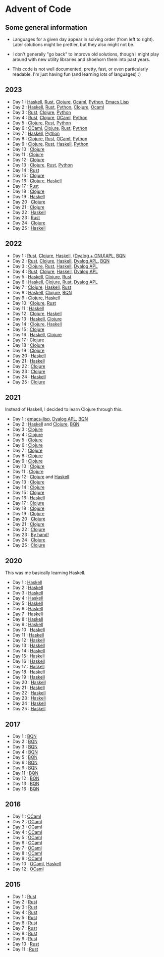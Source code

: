 # Advent of Code

## Some general information

- Languages for a given day appear in solving order (from left to right).
  Later solutions might be prettier, but they also might not be.

- I don't generally "go back" to improve old solutions,
  though I might play around with new utility libraries and shoehorn them into past years.

- This code is not well documented, pretty, fast, or even particularly readable.
  I'm just having fun (and learning lots of languages) :)

## 2023

  - Day 1  : [Haskell][2023:day01:haskell], [Rust][2023:day01:rust], [Clojure][2023:day01:clojure], [Ocaml][2023:day01:ocaml], [Python][2023:day01:python], [Emacs Lisp][2023:day01:elisp]
  - Day 2  : [Haskell][2023:day02:haskell], [Rust][2023:day02:rust], [Python][2023:day02:python], [Clojure][2023:day02:clojure], [Ocaml][2023:day02:ocaml]
  - Day 3  : [Rust][2023:day03:rust], [Clojure][2023:day03:clojure], [Python][2023:day03:python]
  - Day 4  : [Rust][2023:day04:rust], [Clojure][2023:day04:clojure], [OCaml][2023:day04:ocaml], [Python][2023:day04:python]
  - Day 5  : [Clojure][2023:day05:clojure], [Rust][2023:day05:rust], [Python][2023:day05:python]
  - Day 6  : [OCaml][2023:day06:ocaml], [Clojure][2023:day06:clojure], [Rust][2023:day06:rust], [Python][2023:day06:python]
  - Day 7  : [Haskell][2023:day07:haskell], [Python][2023:day07:python]
  - Day 8  : [Clojure][2023:day08:clojure], [Rust][2023:day08:rust], [OCaml][2023:day08:ocaml], [Python][2023:day08:python]
  - Day 9  : [Clojure][2023:day09:clojure], [Rust][2023:day09:rust], [Haskell][2023:day09:haskell], [Python][2023:day09:python]
  - Day 10 : [Clojure][2023:day10:clojure]
  - Day 11 : [Clojure][2023:day11:clojure]
  - Day 12 : [Clojure][2023:day12:clojure]
  - Day 13 : [Clojure][2023:day13:clojure], [Rust][2023:day13:rust], [Python][2023:day13:python]
  - Day 14 : [Rust][2023:day14:rust]
  - Day 15 : [Clojure][2023:day15:clojure]
  - Day 16 : [Clojure][2023:day16:clojure], [Haskell][2023:day16:haskell]
  - Day 17 : [Rust][2023:day17:rust]
  - Day 18 : [Clojure][2023:day18:clojure]
  - Day 19 : [Haskell][2023:day19:haskell]
  - Day 20 : [Clojure][2023:day20:clojure]
  - Day 21 : [Clojure][2023:day21:clojure]
  - Day 22 : [Haskell][2023:day22:haskell]
  - Day 23 : [Rust][2023:day23:rust]
  - Day 24 : [Clojure][2023:day24:clojure]
  - Day 25 : [Haskell][2023:day25:haskell]

[2023:day01:haskell]: ./aoc2023/haskell-solutions/src/Day01.hs
[2023:day01:rust]: ./aoc2023/rust-solutions/src/day01.rs
[2023:day01:clojure]: ./aoc2023/clojure-solutions/src/clojure_solutions/day01.clj
[2023:day01:ocaml]: ./aoc2023/ocaml_solutions/lib/day01.ml
[2023:day01:python]: ./aoc2023/python-solutions/src/day01.py
[2023:day01:elisp]: ./aoc2023/elisp-solutions/day01.el
[2023:day02:haskell]: ./aoc2023/haskell-solutions/src/Day02.hs
[2023:day02:rust]: ./aoc2023/rust-solutions/src/day02.rs
[2023:day02:python]: ./aoc2023/python-solutions/src/day02.py
[2023:day02:clojure]: ./aoc2023/clojure-solutions/src/clojure_solutions/day02.clj
[2023:day02:ocaml]: ./aoc2023/ocaml_solutions/lib/day02.ml
[2023:day03:rust]: ./aoc2023/rust-solutions/src/day03.rs
[2023:day03:clojure]: ./aoc2023/clojure-solutions/src/clojure_solutions/day03.clj
[2023:day03:python]: ./aoc2023/python-solutions/src/day03.py
[2023:day04:rust]: ./aoc2023/rust-solutions/src/day04.rs
[2023:day04:clojure]: ./aoc2023/clojure-solutions/src/clojure_solutions/day04.clj
[2023:day04:ocaml]: ./aoc2023/ocaml_solutions/lib/day04.ml
[2023:day04:python]: ./aoc2023/python-solutions/src/day04.py
[2023:day05:clojure]: ./aoc2023/clojure-solutions/src/clojure_solutions/day05.clj
[2023:day05:rust]: ./aoc2023/rust-solutions/src/day05.rs
[2023:day05:python]: ./aoc2023/python-solutions/src/day05.py
[2023:day06:ocaml]: ./aoc2023/ocaml_solutions/lib/day06.ml
[2023:day06:clojure]: ./aoc2023/clojure-solutions/src/clojure_solutions/day06.clj
[2023:day06:rust]: ./aoc2023/rust-solutions/src/day06.rs
[2023:day06:python]: ./aoc2023/python-solutions/src/day06.py
[2023:day07:haskell]: ./aoc2023/haskell-solutions/src/Day07.hs
[2023:day07:python]: ./aoc2023/python-solutions/src/day07.py
[2023:day08:clojure]: ./aoc2023/clojure-solutions/src/clojure_solutions/day08.clj
[2023:day08:rust]: ./aoc2023/rust-solutions/src/day08.rs
[2023:day08:ocaml]: ./aoc2023/ocaml_solutions/lib/day08.ml
[2023:day08:python]: ./aoc2023/python-solutions/src/day08.py
[2023:day09:clojure]: ./aoc2023/clojure-solutions/src/clojure_solutions/day09.clj
[2023:day09:rust]: ./aoc2023/rust-solutions/src/day09.rs
[2023:day09:haskell]: ./aoc2023/haskell-solutions/src/Day09.hs
[2023:day09:python]: ./aoc2023/python-solutions/src/day09.py
[2023:day10:clojure]: ./aoc2023/clojure-solutions/src/clojure_solutions/day10.clj
[2023:day11:clojure]: ./aoc2023/clojure-solutions/src/clojure_solutions/day11.clj
[2023:day12:clojure]: ./aoc2023/clojure-solutions/src/clojure_solutions/day12.clj
[2023:day13:clojure]: ./aoc2023/clojure-solutions/src/clojure_solutions/day13.clj
[2023:day13:python]: ./aoc2023/python-solutions/src/day13.py
[2023:day13:rust]: ./aoc2023/rust-solutions/src/day13.rs
[2023:day14:rust]: ./aoc2023/rust-solutions/src/day14.rs
[2023:day15:clojure]: ./aoc2023/clojure-solutions/src/clojure_solutions/day15.clj
[2023:day16:clojure]: ./aoc2023/clojure-solutions/src/clojure_solutions/day16.clj
[2023:day16:haskell]: ./aoc2023/haskell-solutions/src/Day16.hs
[2023:day17:rust]: ./aoc2023/rust-solutions/src/day17.rs
[2023:day18:clojure]: ./aoc2023/clojure-solutions/src/clojure_solutions/day18.clj
[2023:day19:haskell]: ./aoc2023/haskell-solutions/src/Day19.hs
[2023:day20:clojure]: ./aoc2023/clojure-solutions/src/clojure_solutions/day20.clj
[2023:day21:clojure]: ./aoc2023/clojure-solutions/src/clojure_solutions/day21.clj
[2023:day22:haskell]: ./aoc2023/haskell-solutions/src/Day22.hs
[2023:day23:rust]: ./aoc2023/rust-solutions/src/day23.rs
[2023:day24:clojure]: ./aoc2023/clojure-solutions/src/clojure_solutions/day24.clj
[2023:day25:haskell]: ./aoc2023/haskell-solutions/src/Day25.hs

## 2022

  - Day 1  : [Rust][2022:day1:rust], [Clojure][2022:day1:clojure], [Haskell][2022:day1:haskell], [(Dyalog + GNU)APL][2022:day1:apl], [BQN][2022:day1:bqn]
  - Day 2  : [Rust][2022:day2:rust], [Clojure][2022:day2:clojure], [Haskell][2022:day2:haskell], [Dyalog APL][2022:day2:apl], [BQN][2022:day2:bqn]
  - Day 3  : [Clojure][2022:day3:clojure], [Rust][2022:day3:rust], [Haskell][2022:day3:haskell], [Dyalog APL][2022:day3:apl]
  - Day 4  : [Rust][2022:day4:rust], [Clojure][2022:day4:clojure], [Haskell][2022:day4:haskell], [Dyalog APL][2022:day4:apl]
  - Day 5  : [Haskell][2022:day5:haskell], [Clojure][2022:day5:clojure], [Rust][2022:day5:rust]
  - Day 6  : [Haskell][2022:day6:haskell], [Clojure][2022:day6:clojure], [Rust][2022:day6:rust], [Dyalog APL][2022:day6:apl]
  - Day 7  : [Clojure][2022:day7:clojure], [Haskell][2022:day7:haskell], [Rust][2022:day7:rust]
  - Day 8  : [Haskell][2022:day8:haskell], [Clojure][2022:day8:clojure], [BQN][2022:day8:bqn]
  - Day 9  : [Clojure][2022:day9:clojure], [Haskell][2022:day9:haskell]
  - Day 10 : [Clojure][2022:day10:clojure], [Rust][2022:day10:rust]
  - Day 11 : [Haskell][2022:day11:haskell]
  - Day 12 : [Clojure][2022:day12:clojure], [Haskell][2022:day12:haskell]
  - Day 13 : [Haskell][2022:day13:haskell], [Clojure][2022:day13:clojure]
  - Day 14 : [Clojure][2022:day14:clojure], [Haskell][2022:day14:haskell]
  - Day 15 : [Clojure][2022:day15:clojure]
  - Day 16 : [Haskell][2022:day16:haskell], [Clojure][2022:day16:clojure]
  - Day 17 : [Clojure][2022:day17:clojure]
  - Day 18 : [Clojure][2022:day18:clojure]
  - Day 19 : [Clojure][2022:day19:clojure]
  - Day 20 : [Haskell][2022:day20:haskell]
  - Day 21 : [Haskell][2022:day21:haskell]
  - Day 22 : [Clojure][2022:day22:clojure]
  - Day 23 : [Clojure][2022:day23:clojure]
  - Day 24 : [Haskell][2022:day24:haskell]
  - Day 25 : [Clojure][2022:day25:clojure]

[2022:day1:rust]: ./aoc2022/rust-solutions/src/day1.rs
[2022:day1:clojure]: ./aoc2022/clojure-solutions/src/clojure_solutions/day1.clj
[2022:day1:haskell]: ./aoc2022/haskell-solutions/src/Day1.hs
[2022:day1:apl]: ./aoc2022/apl-solutions/day01.apl
[2022:day1:bqn]: ./aoc2022/bqn-solutions/day01.bqn
[2022:day2:rust]: ./aoc2022/rust-solutions/src/day2.rs
[2022:day2:clojure]: ./aoc2022/clojure-solutions/src/clojure_solutions/day2.clj
[2022:day2:haskell]: ./aoc2022/haskell-solutions/src/Day2.hs
[2022:day2:apl]: ./aoc2022/apl-solutions/day02.apl
[2022:day2:bqn]: ./aoc2022/bqn-solutions/day02.bqn
[2022:day3:clojure]: ./aoc2022/clojure-solutions/src/clojure_solutions/day3.clj
[2022:day3:rust]: ./aoc2022/rust-solutions/src/day3.rs
[2022:day3:haskell]: ./aoc2022/haskell-solutions/src/Day3.hs
[2022:day3:apl]: ./aoc2022/apl-solutions/day03.apl
[2022:day4:rust]: ./aoc2022/rust-solutions/src/day4.rs
[2022:day4:clojure]: ./aoc2022/clojure-solutions/src/clojure_solutions/day4.clj
[2022:day4:haskell]: ./aoc2022/haskell-solutions/src/Day4.hs
[2022:day4:apl]: ./aoc2022/apl-solutions/day04.apl
[2022:day5:haskell]: ./aoc2022/haskell-solutions/src/Day5.hs
[2022:day5:clojure]: ./aoc2022/clojure-solutions/src/clojure_solutions/day5.clj
[2022:day5:rust]: ./aoc2022/rust-solutions/src/day5.rs
[2022:day6:haskell]: ./aoc2022/haskell-solutions/src/Day6.hs
[2022:day6:clojure]: ./aoc2022/clojure-solutions/src/clojure_solutions/day6.clj
[2022:day6:rust]: ./aoc2022/rust-solutions/src/day6.rs
[2022:day6:apl]: ./aoc2022/apl-solutions/day06.apl
[2022:day7:clojure]: ./aoc2022/clojure-solutions/src/clojure_solutions/day7.clj
[2022:day7:haskell]: ./aoc2022/haskell-solutions/src/Day7.hs
[2022:day7:rust]: ./aoc2022/rust-solutions/src/day7.rs
[2022:day8:clojure]: ./aoc2022/clojure-solutions/src/clojure_solutions/day8.clj
[2022:day8:haskell]: ./aoc2022/haskell-solutions/src/Day8.hs
[2022:day8:bqn]: ./aoc2022/bqn-solutions/day08.bqn
[2022:day9:haskell]: ./aoc2022/haskell-solutions/src/Day9.hs
[2022:day9:clojure]: ./aoc2022/clojure-solutions/src/clojure_solutions/day9.clj
[2022:day10:clojure]: ./aoc2022/clojure-solutions/src/clojure_solutions/day10.clj
[2022:day10:rust]: ./aoc2022/rust-solutions/src/day10.rs
[2022:day11:haskell]: ./aoc2022/haskell-solutions/src/Day11.hs
[2022:day12:clojure]: ./aoc2022/clojure-solutions/src/clojure_solutions/day12.clj
[2022:day12:haskell]: ./aoc2022/haskell-solutions/src/Day12.hs
[2022:day13:haskell]: ./aoc2022/haskell-solutions/src/Day13.hs
[2022:day13:clojure]: ./aoc2022/clojure-solutions/src/clojure_solutions/day13.clj
[2022:day14:clojure]: ./aoc2022/clojure-solutions/src/clojure_solutions/day14.clj
[2022:day14:haskell]: ./aoc2022/haskell-solutions/src/Day14.hs
[2022:day15:clojure]: ./aoc2022/clojure-solutions/src/clojure_solutions/day15.clj
[2022:day16:haskell]: ./aoc2022/haskell-solutions/src/Day16.hs
[2022:day16:clojure]: ./aoc2022/clojure-solutions/src/clojure_solutions/day16.clj
[2022:day17:clojure]: ./aoc2022/clojure-solutions/src/clojure_solutions/day17.clj
[2022:day18:clojure]: ./aoc2022/clojure-solutions/src/clojure_solutions/day18.clj
[2022:day19:clojure]: ./aoc2022/clojure-solutions/src/clojure_solutions/day19.clj
[2022:day20:haskell]: ./aoc2022/haskell-solutions/src/Day20.hs
[2022:day21:haskell]: ./aoc2022/haskell-solutions/src/Day21.hs
[2022:day22:clojure]: ./aoc2022/clojure-solutions/src/clojure_solutions/day22.clj
[2022:day23:clojure]: ./aoc2022/clojure-solutions/src/clojure_solutions/day23.clj
[2022:day24:haskell]: ./aoc2022/haskell-solutions/src/Day24.hs
[2022:day25:clojure]: ./aoc2022/clojure-solutions/src/clojure_solutions/day25.clj

## 2021

Instead of Haskell, I decided to learn Clojure through this.

  - Day 1  : [emacs-lisp][2021:day1:elisp], [Dyalog APL][2021:day1:apl], [BQN][2021:day1:bqn]
  - Day 2  : [Haskell][2021:day2:haskell] and [Clojure][2021:day2:clojure], [BQN][2021:day2:bqn]
  - Day 3  : [Clojure][2021:day3:clojure]
  - Day 4  : [Clojure][2021:day4:clojure]
  - Day 5  : [Clojure][2021:day5:clojure]
  - Day 6  : [Clojure][2021:day6:clojure]
  - Day 7  : [Clojure][2021:day7:clojure]
  - Day 8  : [Clojure][2021:day8:clojure]
  - Day 9  : [Clojure][2021:day9:clojure]
  - Day 10 : [Clojure][2021:day10:clojure]
  - Day 11 : [Clojure][2021:day11:clojure]
  - Day 12 : [Clojure][2021:day12:clojure] and [Haskell][2021:day12:haskell]
  - Day 13 : [Clojure][2021:day13:clojure]
  - Day 14 : [Clojure][2021:day14:clojure]
  - Day 15 : [Clojure][2021:day15:clojure]
  - Day 16 : [Haskell][2021:day16:haskell]
  - Day 17 : [Clojure][2021:day17:clojure]
  - Day 18 : [Clojure][2021:day18:clojure]
  - Day 19 : [Clojure][2021:day19:clojure]
  - Day 20 : [Clojure][2021:day20:clojure]
  - Day 21 : [Clojure][2021:day21:clojure]
  - Day 22 : [Clojure][2021:day22:clojure]
  - Day 23 : [By hand!][2021:day23:hand]
  - Day 24 : [Clojure][2021:day24:clojure]
  - Day 25 : [Clojure][2021:day25:clojure]

[2021:day1:elisp]: ./aoc2021/elisp/day1.el
[2021:day1:apl]: ./aoc2021/apl/day01.aplf
[2021:day1:bqn]: ./aoc2021/bqn/day01.bqn
[2021:day2:haskell]: ./aoc2021/haskell/src/Day2.hs
[2021:day2:clojure]: ./aoc2021/clojure-solutions/src/clojure_solutions/day2.clj
[2021:day2:bqn]: ./aoc2021/bqn/day02.bqn
[2021:day3:clojure]: ./aoc2021/clojure-solutions/src/clojure_solutions/day3.clj
[2021:day4:clojure]: ./aoc2021/clojure-solutions/src/clojure_solutions/day4.clj
[2021:day5:clojure]: ./aoc2021/clojure-solutions/src/clojure_solutions/day5.clj
[2021:day6:clojure]: ./aoc2021/clojure-solutions/src/clojure_solutions/day6.clj
[2021:day7:clojure]: ./aoc2021/clojure-solutions/src/clojure_solutions/day7.clj
[2021:day8:clojure]: ./aoc2021/clojure-solutions/src/clojure_solutions/day8.clj
[2021:day9:clojure]: ./aoc2021/clojure-solutions/src/clojure_solutions/day9.clj
[2021:day10:clojure]: ./aoc2021/clojure-solutions/src/clojure_solutions/day10.clj
[2021:day11:clojure]: ./aoc2021/clojure-solutions/src/clojure_solutions/day11.clj
[2021:day12:clojure]: ./aoc2021/clojure-solutions/src/clojure_solutions/day12.clj
[2021:day12:haskell]: ./aoc2021/haskell/src/Day12.hs
[2021:day13:clojure]: ./aoc2021/clojure-solutions/src/clojure_solutions/day13.clj
[2021:day14:clojure]: ./aoc2021/clojure-solutions/src/clojure_solutions/day14.clj
[2021:day15:clojure]: ./aoc2021/clojure-solutions/src/clojure_solutions/day15.clj
[2021:day16:haskell]: ./aoc2021/haskell/src/Day16.hs
[2021:day17:clojure]: ./aoc2021/clojure-solutions/src/clojure_solutions/day17.clj
[2021:day18:clojure]: ./aoc2021/clojure-solutions/src/clojure_solutions/day18.clj
[2021:day19:clojure]: ./aoc2021/clojure-solutions/src/clojure_solutions/day19.clj
[2021:day20:clojure]: ./aoc2021/clojure-solutions/src/clojure_solutions/day20.clj
[2021:day21:clojure]: ./aoc2021/clojure-solutions/src/clojure_solutions/day21.clj
[2021:day22:clojure]: ./aoc2021/clojure-solutions/src/clojure_solutions/day22.clj
[2021:day23:hand]: ./aoc2021/day23.txt
[2021:day24:clojure]: ./aoc2021/clojure-solutions/src/clojure_solutions/day24.clj
[2021:day25:clojure]: ./aoc2021/clojure-solutions/src/clojure_solutions/day25.clj

## 2020

This was me basically learning Haskell.

  - Day 1  : [Haskell][2020:day1:haskell]
  - Day 2  : [Haskell][2020:day2:haskell]
  - Day 3  : [Haskell][2020:day3:haskell]
  - Day 4  : [Haskell][2020:day4:haskell]
  - Day 5  : [Haskell][2020:day5:haskell]
  - Day 6  : [Haskell][2020:day6:haskell]
  - Day 7  : [Haskell][2020:day7:haskell]
  - Day 8  : [Haskell][2020:day8:haskell]
  - Day 9  : [Haskell][2020:day9:haskell]
  - Day 10 : [Haskell][2020:day10:haskell]
  - Day 11 : [Haskell][2020:day11:haskell]
  - Day 12 : [Haskell][2020:day12:haskell]
  - Day 13 : [Haskell][2020:day13:haskell]
  - Day 14 : [Haskell][2020:day14:haskell]
  - Day 15 : [Haskell][2020:day15:haskell]
  - Day 16 : [Haskell][2020:day16:haskell]
  - Day 17 : [Haskell][2020:day17:haskell]
  - Day 18 : [Haskell][2020:day18:haskell]
  - Day 19 : [Haskell][2020:day19:haskell]
  - Day 20 : [Haskell][2020:day20:haskell]
  - Day 21 : [Haskell][2020:day21:haskell]
  - Day 22 : [Haskell][2020:day22:haskell]
  - Day 23 : [Haskell][2020:day23:haskell]
  - Day 24 : [Haskell][2020:day24:haskell]
  - Day 25 : [Haskell][2020:day25:haskell]

[2020:day1:haskell]: ./aoc2020/src/Day1.hs
[2020:day2:haskell]: ./aoc2020/src/Day2.hs
[2020:day3:haskell]: ./aoc2020/src/Day3.hs
[2020:day4:haskell]: ./aoc2020/src/Day4.hs
[2020:day5:haskell]: ./aoc2020/src/Day5.hs
[2020:day6:haskell]: ./aoc2020/src/Day6.hs
[2020:day7:haskell]: ./aoc2020/src/Day7.hs
[2020:day8:haskell]: ./aoc2020/src/Day8.hs
[2020:day9:haskell]: ./aoc2020/src/Day9.hs
[2020:day10:haskell]: ./aoc2020/src/Day10.hs
[2020:day11:haskell]: ./aoc2020/src/Day11.hs
[2020:day12:haskell]: ./aoc2020/src/Day12.hs
[2020:day13:haskell]: ./aoc2020/src/Day13.hs
[2020:day14:haskell]: ./aoc2020/src/Day14.hs
[2020:day15:haskell]: ./aoc2020/src/Day15.hs
[2020:day16:haskell]: ./aoc2020/src/Day16.hs
[2020:day17:haskell]: ./aoc2020/src/Day17.hs
[2020:day18:haskell]: ./aoc2020/src/Day18.hs
[2020:day19:haskell]: ./aoc2020/src/Day19.hs
[2020:day20:haskell]: ./aoc2020/src/Day20.hs
[2020:day21:haskell]: ./aoc2020/src/Day21.hs
[2020:day22:haskell]: ./aoc2020/src/Day22.hs
[2020:day23:haskell]: ./aoc2020/src/Day23.hs
[2020:day24:haskell]: ./aoc2020/src/Day24.hs
[2020:day25:haskell]: ./aoc2020/src/Day25.hs

## 2017

  - Day 1  : [BQN][2017:day01:bqn]
  - Day 2  : [BQN][2017:day02:bqn]
  - Day 3  : [BQN][2017:day03:bqn]
  - Day 4  : [BQN][2017:day04:bqn]
  - Day 5  : [BQN][2017:day05:bqn]
  - Day 6  : [BQN][2017:day06:bqn]
  - Day 9  : [BQN][2017:day09:bqn]
  - Day 11 : [BQN][2017:day11:bqn]
  - Day 12 : [BQN][2017:day12:bqn]
  - Day 13 : [BQN][2017:day13:bqn]
  - Day 16 : [BQN][2017:day16:bqn]

[2017:day01:bqn]: ./aoc2017/bqn/day01.bqn
[2017:day02:bqn]: ./aoc2017/bqn/day02.bqn
[2017:day03:bqn]: ./aoc2017/bqn/day03.bqn
[2017:day04:bqn]: ./aoc2017/bqn/day04.bqn
[2017:day05:bqn]: ./aoc2017/bqn/day05.bqn
[2017:day06:bqn]: ./aoc2017/bqn/day06.bqn
[2017:day09:bqn]: ./aoc2017/bqn/day09.bqn
[2017:day11:bqn]: ./aoc2017/bqn/day11.bqn
[2017:day12:bqn]: ./aoc2017/bqn/day12.bqn
[2017:day13:bqn]: ./aoc2017/bqn/day13.bqn
[2017:day16:bqn]: ./aoc2017/bqn/day16.bqn

## 2016

  - Day 1  : [OCaml][2016:day1:ocaml]
  - Day 2  : [OCaml][2016:day2:ocaml]
  - Day 3  : [OCaml][2016:day3:ocaml]
  - Day 4  : [OCaml][2016:day4:ocaml]
  - Day 5  : [OCaml][2016:day5:ocaml]
  - Day 6  : [OCaml][2016:day6:ocaml]
  - Day 7  : [OCaml][2016:day7:ocaml]
  - Day 8  : [OCaml][2016:day8:ocaml]
  - Day 9  : [OCaml][2016:day9:ocaml]
  - Day 10 : [OCaml][2016:day10:ocaml], [Haskell][2016:day10:haskell]
  - Day 12 : [OCaml][2016:day12:ocaml]

[2016:day1:ocaml]: ./aoc2016/ocaml_solutions/lib/day1.ml
[2016:day2:ocaml]: ./aoc2016/ocaml_solutions/lib/day2.ml
[2016:day3:ocaml]: ./aoc2016/ocaml_solutions/lib/day3.ml
[2016:day4:ocaml]: ./aoc2016/ocaml_solutions/lib/day4.ml
[2016:day5:ocaml]: ./aoc2016/ocaml_solutions/lib/day5.ml
[2016:day6:ocaml]: ./aoc2016/ocaml_solutions/lib/day6.ml
[2016:day7:ocaml]: ./aoc2016/ocaml_solutions/lib/day7.ml
[2016:day8:ocaml]: ./aoc2016/ocaml_solutions/lib/day8.ml
[2016:day9:ocaml]: ./aoc2016/ocaml_solutions/lib/day9.ml
[2016:day10:ocaml]: ./aoc2016/ocaml_solutions/lib/day10.ml
[2016:day10:haskell]: ./aoc2016/haskell-solutions/src/Day10.hs
[2016:day12:ocaml]: ./aoc2016/ocaml_solutions/lib/day12.ml

## 2015

  - Day 1  : [Rust][2015:day1:rust]
  - Day 2  : [Rust][2015:day2:rust]
  - Day 3  : [Rust][2015:day3:rust]
  - Day 4  : [Rust][2015:day4:rust]
  - Day 5  : [Rust][2015:day5:rust]
  - Day 6  : [Rust][2015:day6:rust]
  - Day 7  : [Rust][2015:day7:rust]
  - Day 8  : [Rust][2015:day8:rust]
  - Day 9  : [Rust][2015:day9:rust]
  - Day 10 : [Rust][2015:day10:rust]
  - Day 11 : [Rust][2015:day11:rust]

[2015:day1:rust]: ./aoc2015/rust-solutions/src/day1.rs
[2015:day2:rust]: ./aoc2015/rust-solutions/src/day2.rs
[2015:day3:rust]: ./aoc2015/rust-solutions/src/day3.rs
[2015:day4:rust]: ./aoc2015/rust-solutions/src/day4.rs
[2015:day5:rust]: ./aoc2015/rust-solutions/src/day5.rs
[2015:day6:rust]: ./aoc2015/rust-solutions/src/day6.rs
[2015:day7:rust]: ./aoc2015/rust-solutions/src/day7.rs
[2015:day8:rust]: ./aoc2015/rust-solutions/src/day8.rs
[2015:day9:rust]: ./aoc2015/rust-solutions/src/day9.rs
[2015:day10:rust]: ./aoc2015/rust-solutions/src/day10.rs
[2015:day11:rust]: ./aoc2015/rust-solutions/src/day11.rs
